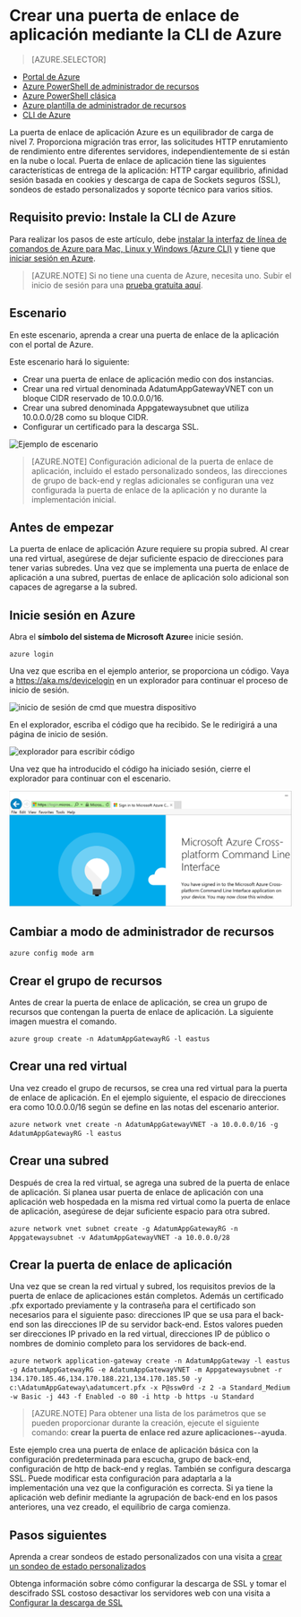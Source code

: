<properties
   pageTitle="Crear una puerta de enlace de aplicación utilizando el CLI de Azure en el Administrador de recursos | Microsoft Azure"
   description="Aprenda a crear una puerta de enlace de aplicación mediante la CLI de Azure en el Administrador de recursos"
   services="application-gateway"
   documentationCenter="na"
   authors="georgewallace"
   manager="carmonm"
   editor=""
   tags="azure-resource-manager"
/>
<tags  
   ms.service="application-gateway"
   ms.devlang="na"
   ms.topic="article"
   ms.tgt_pltfrm="na"
   ms.workload="infrastructure-services"
   ms.date="10/25/2016"
   ms.author="gwallace" />

# <a name="create-an-application-gateway-by-using-the-azure-cli"></a>Crear una puerta de enlace de aplicación mediante la CLI de Azure

> [AZURE.SELECTOR]
- [Portal de Azure](application-gateway-create-gateway-portal.md)
- [Azure PowerShell de administrador de recursos](application-gateway-create-gateway-arm.md)
- [Azure PowerShell clásica](application-gateway-create-gateway.md)
- [Azure plantilla de administrador de recursos](application-gateway-create-gateway-arm-template.md)
- [CLI de Azure](application-gateway-create-gateway-cli.md)

La puerta de enlace de aplicación Azure es un equilibrador de carga de nivel 7. Proporciona migración tras error, las solicitudes HTTP enrutamiento de rendimiento entre diferentes servidores, independientemente de si están en la nube o local. Puerta de enlace de aplicación tiene las siguientes características de entrega de la aplicación: HTTP cargar equilibrio, afinidad sesión basada en cookies y descarga de capa de Sockets seguros (SSL), sondeos de estado personalizados y soporte técnico para varios sitios.

## <a name="prerequisite-install-the-azure-cli"></a>Requisito previo: Instale la CLI de Azure

Para realizar los pasos de este artículo, debe [instalar la interfaz de línea de comandos de Azure para Mac, Linux y Windows (Azure CLI)](../xplat-cli-install.md) y tiene que [iniciar sesión en Azure](../xplat-cli-connect.md). 

> [AZURE.NOTE] Si no tiene una cuenta de Azure, necesita uno. Subir el inicio de sesión para una [prueba gratuita aquí](../active-directory/sign-up-organization.md).

## <a name="scenario"></a>Escenario

En este escenario, aprenda a crear una puerta de enlace de la aplicación con el portal de Azure.

Este escenario hará lo siguiente:

- Crear una puerta de enlace de aplicación medio con dos instancias.
- Crear una red virtual denominada AdatumAppGatewayVNET con un bloque CIDR reservado de 10.0.0.0/16.
- Crear una subred denominada Appgatewaysubnet que utiliza 10.0.0.0/28 como su bloque CIDR.
- Configurar un certificado para la descarga SSL.

![Ejemplo de escenario][scenario]

>[AZURE.NOTE] Configuración adicional de la puerta de enlace de aplicación, incluido el estado personalizado sondeos, las direcciones de grupo de back-end y reglas adicionales se configuran una vez configurada la puerta de enlace de la aplicación y no durante la implementación inicial.

## <a name="before-you-begin"></a>Antes de empezar

La puerta de enlace de aplicación Azure requiere su propia subred. Al crear una red virtual, asegúrese de dejar suficiente espacio de direcciones para tener varias subredes. Una vez que se implementa una puerta de enlace de aplicación a una subred, puertas de enlace de aplicación solo adicional son capaces de agregarse a la subred.

## <a name="log-in-to-azure"></a>Inicie sesión en Azure

Abra el **símbolo del sistema de Microsoft Azure**e inicie sesión. 

    azure login

Una vez que escriba en el ejemplo anterior, se proporciona un código. Vaya a https://aka.ms/devicelogin en un explorador para continuar el proceso de inicio de sesión.

![inicio de sesión de cmd que muestra dispositivo][1]

En el explorador, escriba el código que ha recibido. Se le redirigirá a una página de inicio de sesión.

![explorador para escribir código][2]

Una vez que ha introducido el código ha iniciado sesión, cierre el explorador para continuar con el escenario.

![sesión iniciada correctamente][3]

## <a name="switch-to-resource-manager-mode"></a>Cambiar a modo de administrador de recursos

    azure config mode arm

## <a name="create-the-resource-group"></a>Crear el grupo de recursos

Antes de crear la puerta de enlace de aplicación, se crea un grupo de recursos que contengan la puerta de enlace de aplicación. La siguiente imagen muestra el comando.

    azure group create -n AdatumAppGatewayRG -l eastus

## <a name="create-a-virtual-network"></a>Crear una red virtual

Una vez creado el grupo de recursos, se crea una red virtual para la puerta de enlace de aplicación.  En el ejemplo siguiente, el espacio de direcciones era como 10.0.0.0/16 según se define en las notas del escenario anterior.

    azure network vnet create -n AdatumAppGatewayVNET -a 10.0.0.0/16 -g AdatumAppGatewayRG -l eastus

## <a name="create-a-subnet"></a>Crear una subred

Después de crea la red virtual, se agrega una subred de la puerta de enlace de aplicación.  Si planea usar puerta de enlace de aplicación con una aplicación web hospedada en la misma red virtual como la puerta de enlace de aplicación, asegúrese de dejar suficiente espacio para otra subred.

    azure network vnet subnet create -g AdatumAppGatewayRG -n Appgatewaysubnet -v AdatumAppGatewayVNET -a 10.0.0.0/28 

## <a name="create-the-application-gateway"></a>Crear la puerta de enlace de aplicación

Una vez que se crean la red virtual y subred, los requisitos previos de la puerta de enlace de aplicaciones están completos. Además un certificado .pfx exportado previamente y la contraseña para el certificado son necesarios para el siguiente paso: direcciones IP que se usa para el back-end son las direcciones IP de su servidor back-end. Estos valores pueden ser direcciones IP privado en la red virtual, direcciones IP de público o nombres de dominio completo para los servidores de back-end.

    azure network application-gateway create -n AdatumAppGateway -l eastus -g AdatumAppGatewayRG -e AdatumAppGatewayVNET -m Appgatewaysubnet -r 134.170.185.46,134.170.188.221,134.170.185.50 -y c:\AdatumAppGateway\adatumcert.pfx -x P@ssw0rd -z 2 -a Standard_Medium -w Basic -j 443 -f Enabled -o 80 -i http -b https -u Standard

> [AZURE.NOTE] Para obtener una lista de los parámetros que se pueden proporcionar durante la creación, ejecute el siguiente comando: **crear la puerta de enlace red azure aplicaciones--ayuda**.

Este ejemplo crea una puerta de enlace de aplicación básica con la configuración predeterminada para escucha, grupo de back-end, configuración de http de back-end y reglas. También se configura descarga SSL. Puede modificar esta configuración para adaptarla a la implementación una vez que la configuración es correcta.
Si ya tiene la aplicación web definir mediante la agrupación de back-end en los pasos anteriores, una vez creado, el equilibrio de carga comienza.

## <a name="next-steps"></a>Pasos siguientes

Aprenda a crear sondeos de estado personalizados con una visita a [crear un sondeo de estado personalizados](application-gateway-create-probe-portal.md)

Obtenga información sobre cómo configurar la descarga de SSL y tomar el descifrado SSL costoso desactivar los servidores web con una visita a [Configurar la descarga de SSL](application-gateway-ssl-arm.md)

<!--Image references-->

[scenario]: ./media/application-gateway-create-gateway-cli/scenario.png
[1]: ./media/application-gateway-create-gateway-cli/figure1.png
[2]: ./media/application-gateway-create-gateway-cli/figure2.png
[3]: ./media/application-gateway-create-gateway-cli/figure3.png
